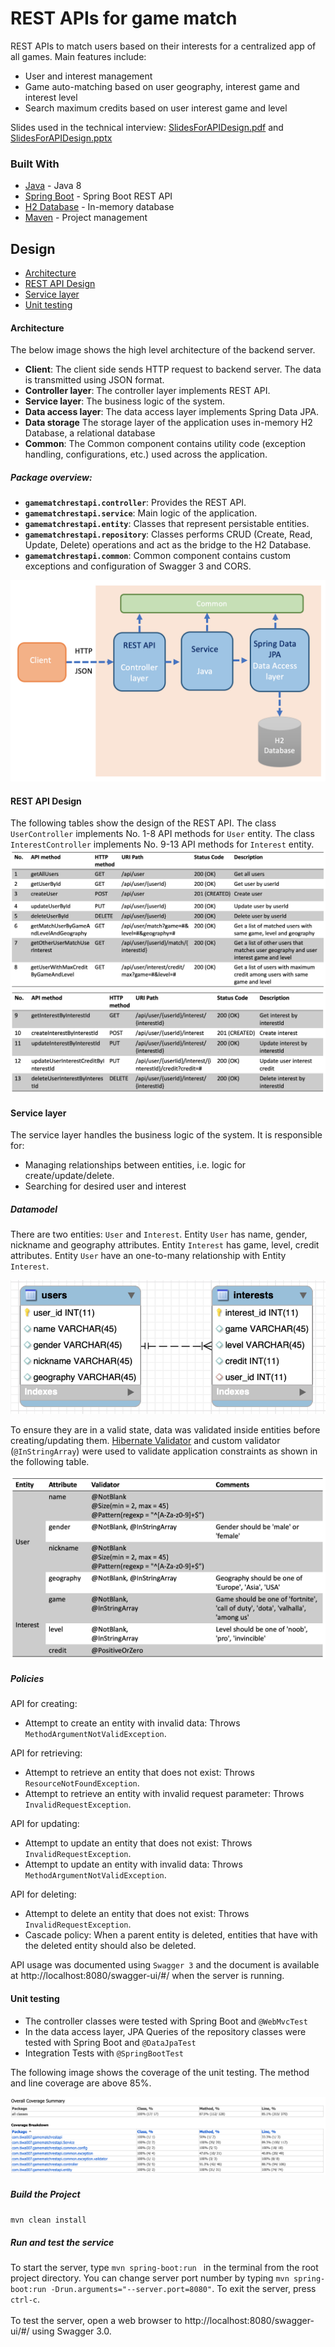 # REST APIs for game match

REST APIs to match users based on their interests for a centralized app of all games. 
Main features include:
- User and interest management 
- Game auto-matching based on user geography, interest game and interest level
- Search maximum credits based on user interest game and level

Slides used in the technical interview: [SlidesForAPIDesign.pdf](SlidesForAPIDesign.pdf) and [SlidesForAPIDesign.pptx](SlidesForAPIDesign.pptx)

### Built With
- [Java](https://www.java.com/en/) - Java 8
- [Spring Boot](https://spring.io/projects/spring-boot) - Spring Boot REST API
- [H2 Database](https://www.h2database.com/html/main.html) - In-memory database
- [Maven](https://maven.apache.org/) - Project management 

## Design

- [Architecture](#architecture)
- [REST API Design](#rest-api-design)
- [Service layer](#service-layer)
- [Unit testing](#unit-testing)

#### Architecture
The below image shows the high level architecture of the backend server.
- **Client**: The client side sends HTTP request to backend server. The data is transmitted using JSON format.
- **Controller layer**: The controller layer implements REST API.
- **Service layer**: The business logic of the system.
- **Data access layer**: The data access layer implements Spring Data JPA.
- **Data storage** The storage layer of the application uses in-memory H2 Database, a relational database
- **Common**: The Common component contains utility code (exception handling, configurations, etc.) used across the application.

##### Package overview:
- **`gamematchrestapi.controller`**: Provides the REST API.
- **`gamematchrestapi.service`**: Main logic of the application.
- **`gamematchrestapi.entity`**: Classes that represent persistable entities.
- **`gamematchrestapi.repository`**: Classes performs CRUD (Create, Read, Update, Delete) operations and act as the bridge to the H2 Database.
- **`gamematchrestapi.common`**:  Common component contains custom exceptions and configuration of Swagger 3 and CORS.

![High Level Architecture](docs/images/highlevelArchitecture1.png)

#### REST API Design
The following tables show the design of the REST API. The class ``UserController`` implements No. 1-8 API methods for ``User`` entity. 
The class ``InterestController`` implements No. 9-13 API methods for ``Interest`` entity. 
![REST API Design1](docs/images/RESTAPI1.png)
![REST API Design2](docs/images/RESTAPI2.png)

#### Service layer

The service layer handles the business logic of the system. 
It is responsible for: 
- Managing relationships between entities, i.e. logic for create/update/delete.
- Searching for desired user and interest

##### Datamodel
There are two entities: `User` and `Interest`. Entity `User` has name, gender, nickname and geography attributes. 
Entity `Interest` has game, level, credit attributes. Entity `User` have an one-to-many relationship with Entity `Interest`.

![Datamodels](docs/images/Datamodels.png)

To ensure they are in a valid state, data was validated inside entities before creating/updating them. 
[Hibernate Validator](http://hibernate.org/validator/) and custom validator (`@InStringArray`) were used to 
validate application constraints as shown in the following table.

![Input validator](docs/images/validator.png)

##### Policies

API for creating:
+ Attempt to create an entity with invalid data: Throws `MethodArgumentNotValidException`.

API for retrieving:
+ Attempt to retrieve an entity that does not exist: Throws `ResourceNotFoundException`.
+ Attempt to retrieve an entity with invalid request parameter: Throws `InvalidRequestException`.

API for updating:
+ Attempt to update an entity that does not exist: Throws `InvalidRequestException`.
+ Attempt to update an entity with invalid data: Throws `MethodArgumentNotValidException`.

API for deleting:
+ Attempt to delete an entity that does not exist: Throws `InvalidRequestException`.
+ Cascade policy: When a parent entity is deleted, entities that have with the deleted entity should also be deleted.

API usage was documented using ``Swagger 3`` and the document is available at http://localhost:8080/swagger-ui/#/ 
when the server is running.


#### Unit testing

- The controller classes were tested with Spring Boot and ``@WebMvcTest``
- In the data access layer, JPA Queries of the repository classes were tested with Spring Boot and ``@DataJpaTest``
- Integration Tests with ``@SpringBootTest``

The following image shows the coverage of the unit testing. The method and line coverage are above 85%.

![Unit Test Coverage](docs/images/Coverage.png)


##### Build the Project

``
mvn clean install
``

##### Run and test the service
To start the server, type ``
mvn spring-boot:run 
`` in the terminal from the root project directory. You can
change server port number by typing 
``
mvn spring-boot:run -Drun.arguments="--server.port=8080"
``. To exit the server, press ``ctrl-c``.\
\
To test the server, open a web browser to http://localhost:8080/swagger-ui/#/ using Swagger 3.0.

